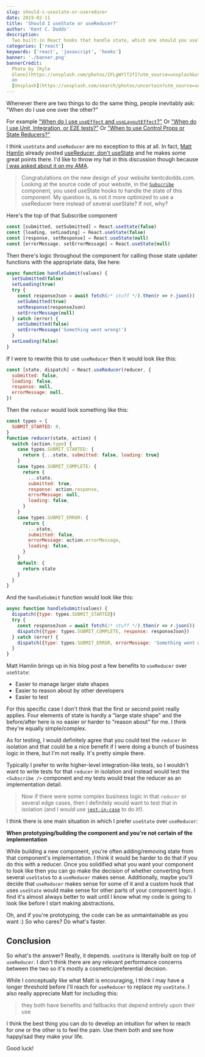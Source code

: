 ```yaml
---
slug: should-i-usestate-or-usereducer
date: 2019-02-11
title: 'Should I useState or useReducer?'
author: 'Kent C. Dodds'
description:
  Two built-in React hooks that handle state, which one should you use?
categories: ['react']
keywords: ['react', 'javascript', 'hooks']
banner: './banner.png'
bannerCredit:
  Photo by [Kyle
  Glenn](https://unsplash.com/photos/IFLgWYlT2fI?utm_source=unsplash&utm_medium=referral&utm_content=creditCopyText)
  on
  [Unsplash](https://unsplash.com/search/photos/uncertain?utm_source=unsplash&utm_medium=referral&utm_content=creditCopyText)
---
```


Whenever there are two things to do the same thing, people inevitably ask: "When
do I use one over the other?"

For example
["When do I use `useEffect` and `useLayoutEffect`?"](/blog/useeffect-vs-uselayouteffect)
Or
["When do I use Unit, Integration, or E2E tests?"](/blog/unit-vs-integration-vs-e2e-tests)
Or
["When to use Control Props or State Reducers?"](/blog/control-props-vs-state-reducers)

I think `useState` and `useReducer` are no exception to this at all. In fact,
[Matt Hamlin](https://twitter.com/immatthamlin) already posted
[useReducer, don't useState](https://matthamlin.me/blog/2019/february/why-you-should-useReducer/)
and he makes some great points there. I'd like to throw my hat in this
discussion though because
[I was asked about it on my AMA](https://github.com/kentcdodds/ama/issues/587).

> Congratulations on the new design of your website kentcdodds.com. Looking at
> the source code of your website, in the
> [`Subscribe`](https://github.com/kentcdodds/kentcdodds.com/blob/ed55aea3a58d24813a59cf72d8ffbdfbd96f769e/src/components/Forms/Subscribe.js)
> component, you used useState hooks to handle the state of this component. My
> question is, is not it more optimized to use a useReducer here instead of
> several useState? If not, why?

Here's the top of that Subscribe component

```jsx
const [submitted, setSubmitted] = React.useState(false)
const [loading, setLoading] = React.useState(false)
const [response, setResponse] = React.useState(null)
const [errorMessage, setErrorMessage] = React.useState(null)
```

Then there's logic throughout the component for calling those state updater
functions with the appropriate data, like here:

```jsx
async function handleSubmit(values) {
  setSubmitted(false)
  setLoading(true)
  try {
    const responseJson = await fetch(/* stuff */).then(r => r.json())
    setSubmitted(true)
    setResponse(responseJson)
    setErrorMessage(null)
  } catch (error) {
    setSubmitted(false)
    setErrorMessage('Something went wrong!')
  }
  setLoading(false)
}
```

If I were to rewrite this to use `useReducer` then it would look like this:

```jsx
const [state, dispatch] = React.useReducer(reducer, {
  submitted: false,
  loading: false,
  response: null,
  errorMessage: null,
})
```

Then the `reducer` would look something like this:

```jsx
const types = {
  SUBMIT_STARTED: 0,
}
function reducer(state, action) {
  switch (action.type) {
    case types.SUBMIT_STARTED: {
      return {...state, submitted: false, loading: true}
    }
    case types.SUBMIT_COMPLETE: {
      return {
        ...state,
        submitted: true,
        response: action.response,
        errorMessage: null,
        loading: false,
      }
    }
    case types.SUBMIT_ERROR: {
      return {
        ...state,
        submitted: false,
        errorMessage: action.errorMessage,
        loading: false,
      }
    }
    default: {
      return state
    }
  }
}
```

And the `handleSubmit` function would look like this:

```jsx
async function handleSubmit(values) {
  dispatch({type: types.SUBMIT_STARTED})
  try {
    const responseJson = await fetch(/* stuff */).then(r => r.json())
    dispatch({type: types.SUBMIT_COMPLETE, response: responseJson})
  } catch (error) {
    dispatch({type: types.SUBMIT_ERROR, errorMessage: 'Something went wrong!'})
  }
}
```

Matt Hamlin brings up in his blog post a few benefits to `useReducer` over
`useState`:

- Easier to manage larger state shapes
- Easier to reason about by other developers
- Easier to test

For this specific case I don't think that the first or second point really
applies. Four elements of state is hardly a "large state shape" and the
before/after here is no easier or harder to "reason about" for me. I think
they're equally simple/complex.

As for testing, I would definitely agree that you could test the `reducer` in
isolation and that could be a nice benefit if I were doing a bunch of business
logic in there, but I'm not really. It's pretty simple there.

Typically I prefer to write higher-level integration-like tests, so I wouldn't
want to write tests for that `reducer` in isolation and instead would test the
`<Subscribe />` component and my tests would treat the reducer as an
implementation detail.

> Now if there were some complex business logic in that `reducer` or several
> edge cases, then I definitely would want to test that in isolation (and I
> would use [`jest-in-case`](https://github.com/atlassian/jest-in-case) to do
> it!).

I think there is one main situation in which I prefer `useState` over
`useReducer`:

**When prototyping/building the component and you're not certain of the
implementation**

While building a new component, you're often adding/removing state from that
component's implementation. I think it would be harder to do that if you do this
with a reducer. Once you solidified what you want your component to look like
then you can go make the decision of whether converting from several `useState`s
to a `useReducer` makes sense. Additionally, maybe you'll decide that
`useReducer` makes sense for some of it and a custom hook that uses `useState`
would make sense for other parts of your component logic. I find it's almost
always better to wait until I know what my code is going to look like before I
start making abstractions.

Oh, and if you're prototyping, the code can be as unmaintainable as you want :)
So who cares? Do what's faster.

## Conclusion

So what's the answer? Really, it depends. `useState` is literally built on top
of `useReducer`. I don't think there are any relevant performance concerns
between the two so it's mostly a cosmetic/preferential decision.

While I conceptually like what Matt is encouraging, I think I may have a longer
threshold before I'll reach for `useReducer` to replace my `useState`. I also
really appreciate Matt for including this:

> they both have benefits and fallbacks that depend entirely upon their use

I think the best thing you can do to develop an intuition for when to reach for
one or the other is to feel the pain. Use them both and see how happy/sad they
make your life.

Good luck!
